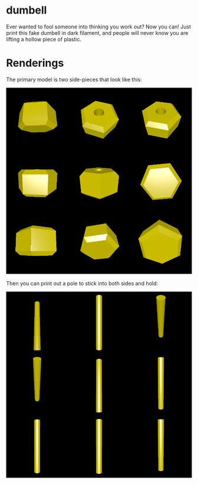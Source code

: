 # dumbell

Ever wanted to fool someone into thinking you work out? Now you can! Just print this fake dumbell in dark filament, and people will never know you are lifting a hollow piece of plastic.

# Renderings

The primary model is two side-pieces that look like this:

![Rendering of side](rendering_side.png)

Then you can print out a pole to stick into both sides and hold:

![Rendering of bar](rendering_bar.png)
